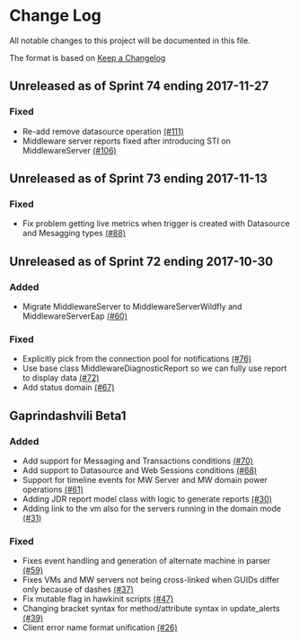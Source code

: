 # Change Log

All notable changes to this project will be documented in this file.

The format is based on [Keep a Changelog](http://keepachangelog.com/en/1.0.0/)


## Unreleased as of Sprint 74 ending 2017-11-27

### Fixed
- Re-add remove datasource operation [(#111)](https://github.com/ManageIQ/manageiq-providers-hawkular/pull/111)
- Middleware server reports fixed after introducing STI on MiddlewareServer [(#106)](https://github.com/ManageIQ/manageiq-providers-hawkular/pull/106)

## Unreleased as of Sprint 73 ending 2017-11-13

### Fixed
- Fix problem getting live metrics when trigger is created with Datasource and Mesagging types [(#88)](https://github.com/ManageIQ/manageiq-providers-hawkular/pull/88)

## Unreleased as of Sprint 72 ending 2017-10-30

### Added
- Migrate MiddlewareServer to MiddlewareServerWildfly and MiddlewareServerEap [(#60)](https://github.com/ManageIQ/manageiq-providers-hawkular/pull/60)

### Fixed
- Explicitly pick from the connection pool for notifications [(#76)](https://github.com/ManageIQ/manageiq-providers-hawkular/pull/76)
- Use base class MiddlewareDiagnosticReport so we can fully use report to display data [(#72)](https://github.com/ManageIQ/manageiq-providers-hawkular/pull/72)
- Add status domain [(#67)](https://github.com/ManageIQ/manageiq-providers-hawkular/pull/67)

## Gaprindashvili Beta1

### Added
- Add support for Messaging and Transactions conditions  [(#70)](https://github.com/ManageIQ/manageiq-providers-hawkular/pull/70)
- Add support to Datasource and Web Sessions conditions [(#68)](https://github.com/ManageIQ/manageiq-providers-hawkular/pull/68)
- Support for timeline events for MW Server and MW domain power operations [(#61)](https://github.com/ManageIQ/manageiq-providers-hawkular/pull/61)
- Adding JDR report model class with logic to generate reports [(#30)](https://github.com/ManageIQ/manageiq-providers-hawkular/pull/30)
- Adding link to the vm also for the servers running in the domain mode [(#31)](https://github.com/ManageIQ/manageiq-providers-hawkular/pull/31)

### Fixed
- Fixes event handling and generation of alternate machine in parser [(#59)](https://github.com/ManageIQ/manageiq-providers-hawkular/pull/59)
- Fixes VMs and MW servers not being cross-linked when GUIDs differ only because of dashes [(#37)](https://github.com/ManageIQ/manageiq-providers-hawkular/pull/37)
- Fix mutable flag in hawkinit scripts [(#47)](https://github.com/ManageIQ/manageiq-providers-hawkular/pull/47)
- Changing bracket syntax for method/attribute syntax in update_alerts [(#39)](https://github.com/ManageIQ/manageiq-providers-hawkular/pull/39)
- Client error name format unification [(#26)](https://github.com/ManageIQ/manageiq-providers-hawkular/pull/26)

